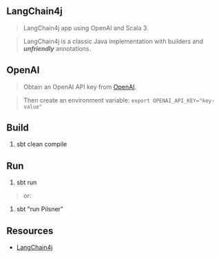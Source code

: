LangChain4j
-----------
>LangChain4j app using OpenAI and Scala 3.

>LangChain4j is a classic Java implementation with builders and ***unfriendly*** annotations.

OpenAI
------
>Obtain an OpenAI API key from [OpenAI](https://openai.com/api/).

>Then create an environment variable: ```export OPENAI_API_KEY="key-value"```

Build
-----
1. sbt clean compile

Run
---
1. sbt run
>or:
1. sbt "run Pilsner"

Resources
---------
* [LangChain4j](https://docs.langchain4j.dev/intro)